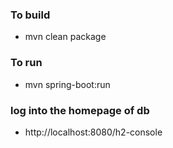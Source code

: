 ### To build 
* mvn clean package 

### To run 
* mvn spring-boot:run 

### log into the homepage of db
* http://localhost:8080/h2-console

